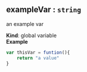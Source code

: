 <a name="exampleVar"></a>
## exampleVar : `string`
an example var

**Kind**: global variable  
**Example**
```js
var thisVar = funtion(){
    return "a value"
}
```


